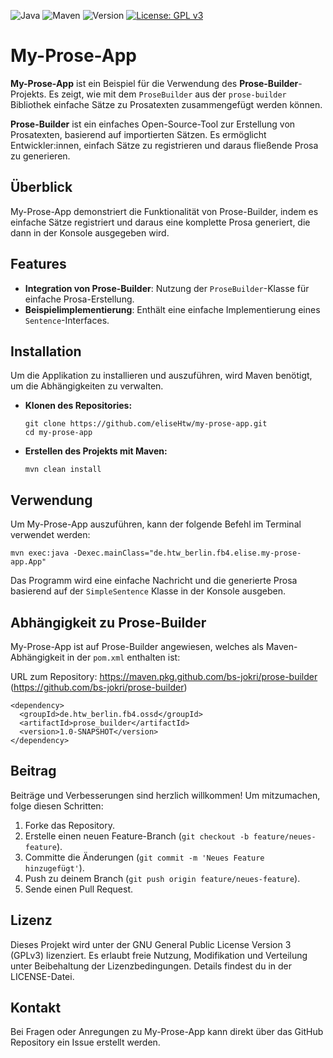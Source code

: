 ![Java](https://img.shields.io/badge/Java-11%2B-brightgreen.svg)
![Maven](https://img.shields.io/badge/Maven-3.6.3%2B-brightgreen.svg)
![Version](https://img.shields.io/badge/version-1.0.0-orange.svg)
[![License: GPL v3](https://img.shields.io/badge/License-GPLv3-blue.svg)](https://www.gnu.org/licenses/gpl-3.0)


# My-Prose-App

**My-Prose-App** ist ein Beispiel für die Verwendung des **Prose-Builder**-Projekts. 
Es zeigt, wie mit dem `ProseBuilder` aus der `prose-builder` Bibliothek einfache 
Sätze zu Prosatexten zusammengefügt werden können.

**Prose-Builder** ist ein einfaches Open-Source-Tool zur Erstellung von Prosatexten, 
basierend auf importierten Sätzen. Es ermöglicht Entwickler:innen, einfach Sätze zu 
registrieren und daraus fließende Prosa zu generieren.

## Überblick

My-Prose-App demonstriert die Funktionalität von Prose-Builder, indem es einfache Sätze
registriert und daraus eine komplette Prosa generiert, die dann in der Konsole 
ausgegeben wird.

## Features

- **Integration von Prose-Builder**: Nutzung der `ProseBuilder`-Klasse für einfache 
Prosa-Erstellung.
- **Beispielimplementierung**: Enthält eine einfache Implementierung eines 
`Sentence`-Interfaces.

## Installation

Um die Applikation zu installieren und auszuführen, wird Maven benötigt, 
um die Abhängigkeiten zu verwalten. 

- **Klonen des Repositories:**

  ```shell
  git clone https://github.com/eliseHtw/my-prose-app.git
  cd my-prose-app
  ```

- **Erstellen des Projekts mit Maven:**

  ```shell
  mvn clean install
  ```

## Verwendung

Um My-Prose-App auszuführen, kann der folgende Befehl im Terminal verwendet werden:

```shell
mvn exec:java -Dexec.mainClass="de.htw_berlin.fb4.elise.my-prose-app.App"
```

Das Programm wird eine einfache Nachricht und die generierte Prosa basierend auf der 
`SimpleSentence` Klasse in der Konsole ausgeben.

## Abhängigkeit zu Prose-Builder

My-Prose-App ist auf Prose-Builder angewiesen, welches als Maven-Abhängigkeit in der 
`pom.xml` enthalten ist:

URL zum Repository: https://maven.pkg.github.com/bs-jokri/prose-builder
(https://github.com/bs-jokri/prose-builder)

```shell
<dependency>
  <groupId>de.htw_berlin.fb4.ossd</groupId>
  <artifactId>prose_builder</artifactId>
  <version>1.0-SNAPSHOT</version>
</dependency>
```


## Beitrag

Beiträge und Verbesserungen sind herzlich willkommen! Um mitzumachen, folge diesen 
Schritten:

1. Forke das Repository.
2. Erstelle einen neuen Feature-Branch (`git checkout -b feature/neues-feature`).
3. Committe die Änderungen (`git commit -m 'Neues Feature hinzugefügt'`).
4. Push zu deinem Branch (`git push origin feature/neues-feature`).
5. Sende einen Pull Request.


## Lizenz

Dieses Projekt wird unter der GNU General Public License Version 3 (GPLv3) lizenziert. 
Es erlaubt freie Nutzung, Modifikation und Verteilung unter Beibehaltung der 
Lizenzbedingungen. Details findest du in der LICENSE-Datei.

## Kontakt

Bei Fragen oder Anregungen zu My-Prose-App kann direkt über das GitHub Repository 
ein Issue erstellt werden.